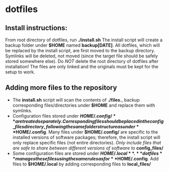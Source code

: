 # dotfiles

## Install instructions:
From root directory of dotfiles, run **./install.sh**
The install script will create a backup folder under **$HOME** named
**backup[DATE]**.
All dotfiles, which will be replaced by the install script, are first moved 
to the backup directory.
Symlinks will be deleted, not moved (since the target file should be safely
stored somewhere else).
Do *NOT* delete the root directory of dotfiles after installation!
The files are only linked and the originals must be kept for the setup to work.

## Adding more files to the repository
* The **install.sh** script will scan the contents of **./files.**,
  backup corresponding files/directories under **$HOME**
  and replace them with symlinks.
* Configuration files stored under **$HOME/.config/** are treated separately.
  Corresponding files should be placed in the config\_files directory,
  following the same folder structure as under **$HOME/.config**.
  Many files under **$HOME/.config/** are specific to the installed versions
  of software packages;
  therefore, the install script will only replace specific files
  (not entire directories).
  *Only include files that are safe to share between different
  versions of software to* **config_files/**
* Some configuration files are stored under **$HOME/.local**.
  **dotfiles** manages these files using the same rules as for
  **$HOME/.config**.
  Add files to **$HOME/.local** by adding corresponding files to
  **local\_files/**
